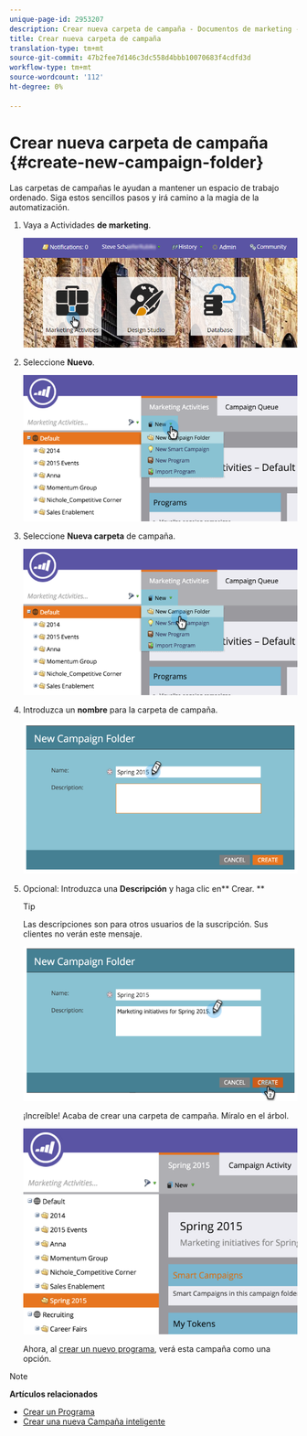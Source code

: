 ```yaml
---
unique-page-id: 2953207
description: Crear nueva carpeta de campaña - Documentos de marketing - Documentación del producto
title: Crear nueva carpeta de campaña
translation-type: tm+mt
source-git-commit: 47b2fee7d146c3dc558d4bbb10070683f4cdfd3d
workflow-type: tm+mt
source-wordcount: '112'
ht-degree: 0%

---
```



# Crear nueva carpeta de campaña {#create-new-campaign-folder}

Las carpetas de campañas le ayudan a mantener un espacio de trabajo ordenado. Siga estos sencillos pasos y irá camino a la magia de la automatización.

1. Vaya a Actividades **de marketing**.

   ![](assets/login-marketing-activities.png)

1. Seleccione **Nuevo**.

   ![](assets/image2015-2-25-7-3a57-3a18.png)

1. Seleccione **Nueva carpeta** de campaña.

   ![](assets/image2015-2-25-7-3a58-3a15.png)

1. Introduzca un **nombre** para la carpeta de campaña.

   ![](assets/image2015-2-25-8-3a0-3a20.png)

1. Opcional: Introduzca una **Descripción** y haga clic en** Crear. **

   >[!TIP]
   >
   >Las descripciones son para otros usuarios de la suscripción. Sus clientes no verán este mensaje.

   ![](assets/image2015-2-25-8-3a9-3a3.png)

   ¡Increíble! Acaba de crear una carpeta de campaña. Míralo en el árbol.

   ![](assets/image2015-2-25-8-3a10-3a29.png)

   Ahora, al [crear un nuevo programa](../../../product-docs/core-marketo-concepts/programs/creating-programs/create-a-program.md), verá esta campaña como una opción.

>[!NOTE]
>
>**Artículos relacionados**
>
>* [Crear un Programa](../../../product-docs/core-marketo-concepts/programs/creating-programs/create-a-program.md)
>* [Crear una nueva Campaña inteligente](../../../product-docs/core-marketo-concepts/smart-campaigns/creating-a-smart-campaign/create-a-new-smart-campaign.md)

>



